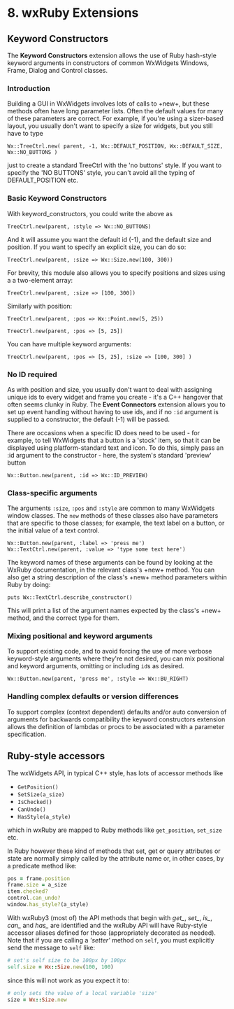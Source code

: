 <!--
# @markup markdown
# @title 8. wxRuby Extensions
-->

# 8. wxRuby Extensions

## Keyword Constructors

The **Keyword Constructors** extension allows the use of Ruby hash-style
keyword arguments in constructors of common WxWidgets Windows, Frame,
Dialog and Control classes.

### Introduction

Building a GUI in WxWidgets involves lots of calls to +new+, but
these methods often have long parameter lists. Often the default
values for many of these parameters are correct. For example, if
you're using a sizer-based layout, you usually don't want to specify a
size for widgets, but you still have to type

    Wx::TreeCtrl.new( parent, -1, Wx::DEFAULT_POSITION, Wx::DEFAULT_SIZE, Wx::NO_BUTTONS )

just to create a standard TreeCtrl with the 'no buttons' style. If you
want to specify the 'NO BUTTONS' style, you can't avoid all the typing
of DEFAULT_POSITION etc.

### Basic Keyword Constructors

With keyword_constructors, you could write the above as

    TreeCtrl.new(parent, :style => Wx::NO_BUTTONS)

And it will assume you want the default id (-1), and the default size
and position. If you want to specify an explicit size, you can do so:

    TreeCtrl.new(parent, :size => Wx::Size.new(100, 300))

For brevity, this module also allows you to specify positions and
sizes using a a two-element array:

    TreeCtrl.new(parent, :size => [100, 300])

Similarly with position:

    TreeCtrl.new(parent, :pos => Wx::Point.new(5, 25))
    
    TreeCtrl.new(parent, :pos => [5, 25])

You can have multiple keyword arguments:

    TreeCtrl.new(parent, :pos => [5, 25], :size => [100, 300] )

### No ID required

As with position and size, you usually don't want to deal with
assigning unique ids to every widget and frame you create - it's a C++
hangover that often seems clunky in Ruby. The **Event Connectors**
extension allows you to set up event handling without having to use
ids, and if no `:id` argument is supplied to a constructor, the default
(-1) will be passed.

There are occasions when a specific ID does need to be used - for
example, to tell WxWidgets that a button is a 'stock' item, so that it
can be displayed using platform-standard text and icon. To do this,
simply pass an :id argument to the constructor - here, the system's
standard 'preview' button

    Wx::Button.new(parent, :id => Wx::ID_PREVIEW)

### Class-specific arguments

The arguments `:size`, `:pos` and `:style` are common to many WxWidgets
window classes. The `new` methods of these classes also have
parameters that are specific to those classes; for example, the text
label on a button, or the initial value of a text control.

    Wx::Button.new(parent, :label => 'press me')
    Wx::TextCtrl.new(parent, :value => 'type some text here')

The keyword names of these arguments can be found by looking at the
WxRuby documentation, in the relevant class's +new+ method. You can
also get a string description of the class's +new+ method parameters
within Ruby by doing:

    puts Wx::TextCtrl.describe_constructor()

This will print a list of the argument names expected by the class's
+new+ method, and the correct type for them.

### Mixing positional and keyword arguments

To support existing code, and to avoid forcing the use of more verbose
keyword-style arguments where they're not desired, you can mix
positional and keyword arguments, omitting or including `id`s as
desired.

    Wx::Button.new(parent, 'press me', :style => Wx::BU_RIGHT)

### Handling complex defaults or version differences

To support complex (context dependent) defaults and/or auto conversion
of arguments for backwards compatibility the keyword constructors
extension allows the definition of lambdas or procs to be associated
with a parameter specification.

## Ruby-style accessors

The wxWidgets API, in typical C++ style, has lots of accessor methods like

- `GetPosition()`
- `SetSize(a_size)`
- `IsChecked()`
- `CanUndo()`
- `HasStyle(a_style)`

which in wxRuby are mapped to Ruby methods like `get_position`, `set_size` etc.

In Ruby however these kind of methods that set, get or query attributes or state are normally simply called
by the attribute name or, in other cases, by a predicate method like:

```ruby
pos = frame.position
frame.size = a_size
item.checked?
control.can_undo?
window.has_style?(a_style)
```

With wxRuby3 (most of) the API methods that begin with *get_*, *set_*, *is_*, *can_* and *has_* are identified 
and the wxRuby API will have Ruby-style accessor aliases defined for those (appropriately decorated as needed).
Note that if you are calling a *'setter'* method on `self`, you must explicitly send the message to `self` like:

```ruby
# set's self size to be 100px by 100px
self.size = Wx::Size.new(100, 100)
```

since this will not work as you expect it to:

```ruby
# only sets the value of a local variable 'size'
size = Wx::Size.new
```
